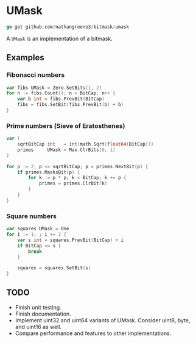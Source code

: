 # UMask

```go
go get github.com/nathangreene3/bitmask/umask
```

A `UMask` is an implementation of a bitmask.

## Examples

### Fibonacci numbers

```go
var fibs UMask = Zero.SetBits(1, 2)
for n := fibs.Count(); n < BitCap; n++ {
    var b int = fibs.PrevBit(BitCap)
    fibs = fibs.SetBit(fibs.PrevBit(b) + b)
}
```

### Prime numbers (Sieve of Eratosthenes)

```go
var (
    sqrtBitCap int   = int(math.Sqrt(float64(BitCap)))
    primes     UMask = Max.ClrBits(0, 1)
)

for p := 2; p <= sqrtBitCap; p = primes.NextBit(p) {
    if primes.MasksBit(p) {
        for k := p * p; k < BitCap; k += p {
            primes = primes.ClrBit(k)
        }
    }
}
```

### Square numbers

```go
var squares UMask = One
for i := 1; ; i += 2 {
    var s int = squares.PrevBit(BitCap) + i
    if BitCap <= s {
        break
    }

    squares = squares.SetBit(s)
}
```

## TODO

* Finish unit testing.
* Finish documentation.
* Implement uint32 and uint64 variants of UMask. Consider uint8, byte, and uint16 as well.
* Compare performance and features to other implementations.

